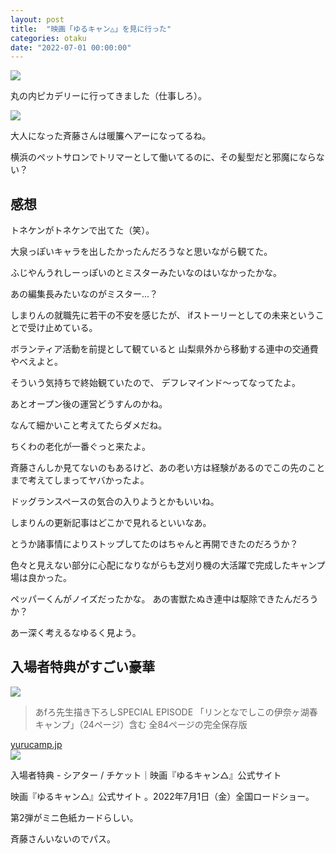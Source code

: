 ```yaml
---
layout: post
title:  "映画「ゆるキャン△」を見に行った"
categories: otaku
date: "2022-07-01 00:00:00"
---
```



<div class="trim">
  <div class="trim__item">
    <a href="{{ site.url }}/assets/images/2022-07-01-report/15-46-12.png">
      <img class="one" src="{{ site.url }}/assets/thumbnail/2022-07-01-report/15-46-12.png">
    </a>
  </div>
</div>


丸の内ピカデリーに行ってきました（仕事しろ）。


<div class="trim">
  <div class="trim__item">
    <a href="{{ site.url }}/assets/images/2022-07-01-report/15-46-48.png">
      <img class="one" src="{{ site.url }}/assets/thumbnail/2022-07-01-report/15-46-48.png">
    </a>
  </div>
</div>


大人になった斉藤さんは暖簾ヘアーになってるね。

横浜のペットサロンでトリマーとして働いてるのに、その髪型だと邪魔にならない？

## 感想

トネケンがトネケンで出てた（笑）。

大泉っぽいキャラを出したかったんだろうなと思いながら観てた。

ふじやんうれしーっぽいのとミスターみたいなのはいなかったかな。

あの編集長みたいなのがミスター...？

しまりんの就職先に若干の不安を感じたが、
ifストーリーとしての未来ということで受け止めている。

ボランティア活動を前提として観ていると
山梨県外から移動する連中の交通費やべえよと。

そういう気持ちで終始観ていたので、
デフレマインド〜ってなってたよ。

あとオープン後の運営どうすんのかね。

なんて細かいこと考えてたらダメだね。

ちくわの老化が一番ぐっと来たよ。

斉藤さんしか見てないのもあるけど、あの老い方は経験があるのでこの先のことまで考えてしまってヤバかったよ。

ドッグランスペースの気合の入りようとかもいいね。

しまりんの更新記事はどこかで見れるといいなあ。

とうか諸事情によりストップしてたのはちゃんと再開できたのだろうか？

色々と見えない部分に心配になりながらも芝刈り機の大活躍で完成したキャンプ場は良かった。

ペッパーくんがノイズだったかな。
あの害獣たぬき連中は駆除できたんだろうか？

あー深く考えるなゆるく見よう。

## 入場者特典がすごい豪華


<div class="trim">
  <div class="trim__item">
    <a href="{{ site.url }}/assets/images/2022-07-01-report/15-53-44.png">
      <img class="one" src="{{ site.url }}/assets/thumbnail/2022-07-01-report/15-53-44.png">
    </a>
  </div>
</div>


> あfろ先生描き下ろしSPECIAL EPISODE
> 「リンとなでしこの伊奈ヶ湖春キャンプ」（24ページ）含む
> 全84ページの完全保存版


<div class="card">
  <a href="https://yurucamp.jp/cinema/ticket/benefit.php"></a>
  <div class="card__header">
    <a href="https://yurucamp.jp/cinema/ticket/benefit.php">yurucamp.jp</a>
  </div>
  <div class="card__image">
    <img src="https://yurucamp.jp/cinema/assets/og/ogp3.jpg">
  </div>
  <div class="card__title">
    <p>入場者特典 - シアター / チケット｜映画『ゆるキャン△』公式サイト</p>
  </div>
  <div class="card__description">
    <p>映画『ゆるキャン△』公式サイト 。2022年7月1日（金）全国ロードショー。</p>
  </div>
</div>


第2弾がミニ色紙カードらしい。

斉藤さんいないのでパス。

